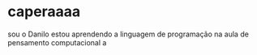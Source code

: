 # caperaaaa

sou o Danilo estou aprendendo a linguagem de programação na aula de pensamento computacional a
